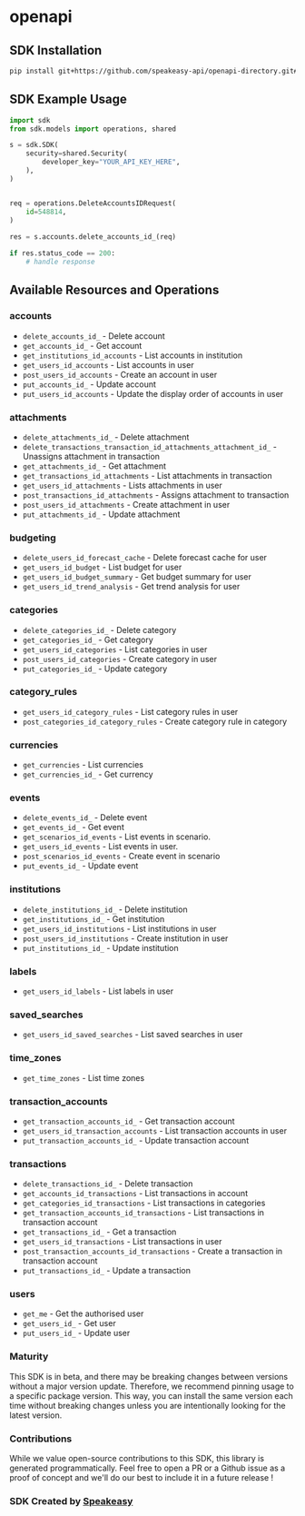 # openapi

<!-- Start SDK Installation -->
## SDK Installation

```bash
pip install git+https://github.com/speakeasy-api/openapi-directory.git#subdirectory=SDKs/pocketsmith.com/2.0/python
```
<!-- End SDK Installation -->

## SDK Example Usage
<!-- Start SDK Example Usage -->
```python
import sdk
from sdk.models import operations, shared

s = sdk.SDK(
    security=shared.Security(
        developer_key="YOUR_API_KEY_HERE",
    ),
)


req = operations.DeleteAccountsIDRequest(
    id=548814,
)
    
res = s.accounts.delete_accounts_id_(req)

if res.status_code == 200:
    # handle response
```
<!-- End SDK Example Usage -->

<!-- Start SDK Available Operations -->
## Available Resources and Operations


### accounts

* `delete_accounts_id_` - Delete account
* `get_accounts_id_` - Get account
* `get_institutions_id_accounts` - List accounts in institution
* `get_users_id_accounts` - List accounts in user
* `post_users_id_accounts` - Create an account in user
* `put_accounts_id_` - Update account
* `put_users_id_accounts` - Update the display order of accounts in user

### attachments

* `delete_attachments_id_` - Delete attachment
* `delete_transactions_transaction_id_attachments_attachment_id_` - Unassigns attachment in transaction
* `get_attachments_id_` - Get attachment
* `get_transactions_id_attachments` - List attachments in transaction
* `get_users_id_attachments` - Lists attachments in user
* `post_transactions_id_attachments` - Assigns attachment to transaction
* `post_users_id_attachments` - Create attachment in user
* `put_attachments_id_` - Update attachment

### budgeting

* `delete_users_id_forecast_cache` - Delete forecast cache for user
* `get_users_id_budget` - List budget for user
* `get_users_id_budget_summary` - Get budget summary for user
* `get_users_id_trend_analysis` - Get trend analysis for user

### categories

* `delete_categories_id_` - Delete category
* `get_categories_id_` - Get category
* `get_users_id_categories` - List categories in user
* `post_users_id_categories` - Create category in user
* `put_categories_id_` - Update category

### category_rules

* `get_users_id_category_rules` - List category rules in user
* `post_categories_id_category_rules` - Create category rule in category

### currencies

* `get_currencies` - List currencies
* `get_currencies_id_` - Get currency

### events

* `delete_events_id_` - Delete event
* `get_events_id_` - Get event
* `get_scenarios_id_events` - List events in scenario.
* `get_users_id_events` - List events in user.
* `post_scenarios_id_events` - Create event in scenario
* `put_events_id_` - Update event

### institutions

* `delete_institutions_id_` - Delete institution
* `get_institutions_id_` - Get institution
* `get_users_id_institutions` - List institutions in user
* `post_users_id_institutions` - Create institution in user
* `put_institutions_id_` - Update institution

### labels

* `get_users_id_labels` - List labels in user

### saved_searches

* `get_users_id_saved_searches` - List saved searches in user

### time_zones

* `get_time_zones` - List time zones

### transaction_accounts

* `get_transaction_accounts_id_` - Get transaction account
* `get_users_id_transaction_accounts` - List transaction accounts in user
* `put_transaction_accounts_id_` - Update transaction account

### transactions

* `delete_transactions_id_` - Delete transaction
* `get_accounts_id_transactions` - List transactions in account
* `get_categories_id_transactions` - List transactions in categories
* `get_transaction_accounts_id_transactions` - List transactions in transaction account
* `get_transactions_id_` - Get a transaction
* `get_users_id_transactions` - List transactions in user
* `post_transaction_accounts_id_transactions` - Create a transaction in transaction account
* `put_transactions_id_` - Update a transaction

### users

* `get_me` - Get the authorised user
* `get_users_id_` - Get user
* `put_users_id_` - Update user
<!-- End SDK Available Operations -->

### Maturity

This SDK is in beta, and there may be breaking changes between versions without a major version update. Therefore, we recommend pinning usage
to a specific package version. This way, you can install the same version each time without breaking changes unless you are intentionally
looking for the latest version.

### Contributions

While we value open-source contributions to this SDK, this library is generated programmatically.
Feel free to open a PR or a Github issue as a proof of concept and we'll do our best to include it in a future release !

### SDK Created by [Speakeasy](https://docs.speakeasyapi.dev/docs/using-speakeasy/client-sdks)
